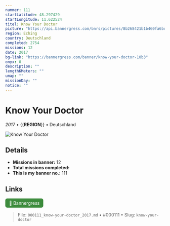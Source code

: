 ```yaml
---
nummer: 111
startLatitude: 48.297429
startLongitude: 11.622524
titel: Know Your Doctor
picture: "https://api.bannergress.com/bnrs/pictures/8b268421b1b460fa6bd0ec140cd29265"
region: Eching
country: Deutschland
completed: 2754
missions: 12
date: 2017
bg-link: "https://bannergress.com/banner/know-your-doctor-10b3"
onyx: 0
description: ""
lengthKMeters: ""
umap: ""
missionDay: ""
notice: ""
---
```

# Know Your Doctor

*2017* • {{__REGION__}} • Deutschland

![Know Your Doctor](https://api.bannergress.com/bnrs/pictures/8b268421b1b460fa6bd0ec140cd29265)



## Details

- **Missions in banner:** 12
- **Total missions completed:** 
- **This is my banner no.:** 111





## Links
<a href="https://bannergress.com/banner/know-your-doctor-10b3" target="_blank" style="display:inline-block;margin-right:8px;padding:6px 12px;background:#3c8b3c;color:#fff;text-decoration:none;border-radius:6px;">🔗 Bannergress</a>



> File: `000111_know-your-doctor_2017.md` • #000111 • Slug: `know-your-doctor`
